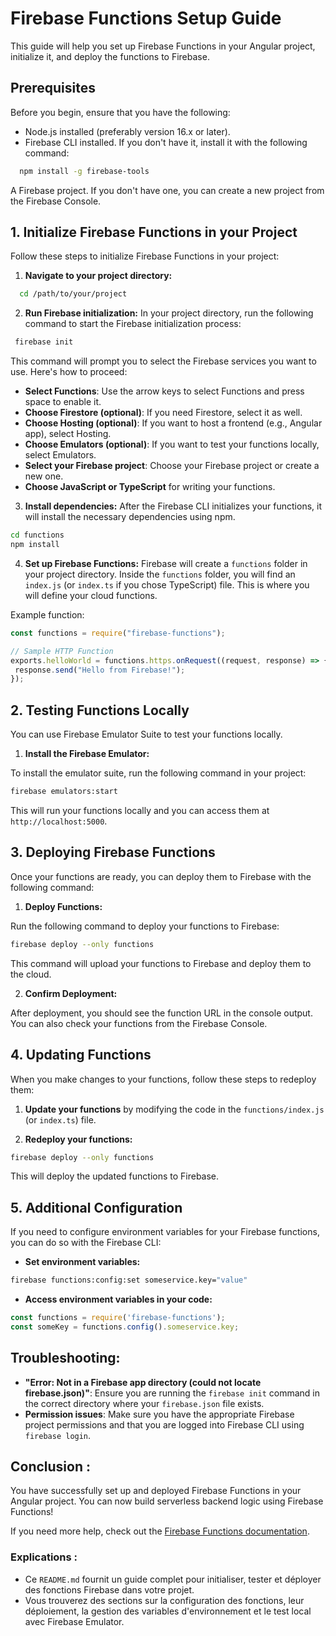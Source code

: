 # Firebase Functions Setup Guide

This guide will help you set up Firebase Functions in your Angular project, initialize it, and deploy the functions to Firebase.

## Prerequisites

Before you begin, ensure that you have the following:

- Node.js installed (preferably version 16.x or later).
- Firebase CLI installed. If you don't have it, install it with the following command:

```bash
  npm install -g firebase-tools
 ```

 A Firebase project. If you don't have one, you can create a new project from the Firebase Console.

 ## 1. Initialize Firebase Functions in your Project
Follow these steps to initialize Firebase Functions in your project:
1. **Navigate to your project directory:**
```bash
  cd /path/to/your/project
 ```
 2. **Run Firebase initialization:**
 In your project directory, run the following command to start the Firebase initialization process:
 ```bash
  firebase init
 ```
This command will prompt you to select the Firebase services you want to use. Here's how to proceed:
- **Select Functions**: Use the arrow keys to select Functions and press space to enable it.
- **Choose Firestore (optional)**: If you need Firestore, select it as well.
- **Choose Hosting (optional)**: If you want to host a frontend (e.g., Angular app), select Hosting.
- **Choose Emulators (optional)**: If you want to test your functions locally, select Emulators.
- **Select your Firebase project**: Choose your Firebase project or create a new one.
- **Choose JavaScript or TypeScript** for writing your functions.
 3. **Install dependencies:**
After the Firebase CLI initializes your functions, it will install the necessary dependencies using npm.
 ```bash
cd functions
npm install
 ```
4. **Set up Firebase Functions:**
Firebase will create a `functions` folder in your project directory. Inside the `functions` folder, you will find an `index.js` (or `index.ts` if you chose TypeScript) file. This is where you will define your cloud functions.

Example function:
 ```javascript
const functions = require("firebase-functions");

// Sample HTTP Function
exports.helloWorld = functions.https.onRequest((request, response) => {
  response.send("Hello from Firebase!");
});
 ```
## 2. Testing Functions Locally
You can use Firebase Emulator Suite to test your functions locally.

1. **Install the Firebase Emulator:**

To install the emulator suite, run the following command in your project:
 ```bash
firebase emulators:start
 ```
This will run your functions locally and you can access them at `http://localhost:5000`.
## 3. Deploying Firebase Functions
Once your functions are ready, you can deploy them to Firebase with the following command:

1. **Deploy Functions:**

Run the following command to deploy your functions to Firebase:
 ```bash
firebase deploy --only functions
 ```
This command will upload your functions to Firebase and deploy them to the cloud.

2. **Confirm Deployment:**

After deployment, you should see the function URL in the console output. You can also check your functions from the Firebase Console.
## 4. Updating Functions

When you make changes to your functions, follow these steps to redeploy them:

1. **Update your functions** by modifying the code in the `functions/index.js` (or `index.ts`) file.

2. **Redeploy your functions:**
 ```bash
firebase deploy --only functions
 ```
 This will deploy the updated functions to Firebase.

## 5. Additional Configuration

If you need to configure environment variables for your Firebase functions, you can do so with the Firebase CLI:

- **Set environment variables:**
 ```bash
firebase functions:config:set someservice.key="value"
 ```
- **Access environment variables in your code:**
 ```javascript
const functions = require('firebase-functions');
const someKey = functions.config().someservice.key;
 ```
## Troubleshooting: 
- **"Error: Not in a Firebase app directory (could not locate firebase.json)"**: Ensure you are running the `firebase init` command in the correct directory where your `firebase.json` file exists.
- **Permission issues**: Make sure you have the appropriate Firebase project permissions and that you are logged into Firebase CLI using `firebase login`.

## Conclusion :
You have successfully set up and deployed Firebase Functions in your Angular project. You can now build serverless backend logic using Firebase Functions!

If you need more help, check out the [Firebase Functions documentation](https://firebase.google.com/docs/functions?hl=fr).

### Explications :

- Ce `README.md` fournit un guide complet pour initialiser, tester et déployer des fonctions Firebase dans votre projet.
- Vous trouverez des sections sur la configuration des fonctions, leur déploiement, la gestion des variables d'environnement et le test local avec Firebase Emulator.
